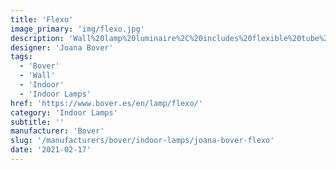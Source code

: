 ```yaml
---
title: 'Flexo'
image_primary: 'img/flexo.jpg'
description: 'Wall%20lamp%20luminaire%2C%20includes%20flexible%20tube%20structure%A0made%20of%20brass%20that%20guarantees%20both%20rigidity%20and%A0higher%20quality%20in%20day-to-day%20use.%20Its%20flexo%20arm%A0adapts%20to%20different%20positions%20and%20permits%20ocusing%A0light%20to%20a%20specific%20places%20without%20being%20blind%20due%A0to%20its%20warm%20light.%20A%20on/off%20switch%20is%20located%20on%A0the%20front%20part%20and%20within%20easy%20reach.%0A%0A%0A%0A%0A%0ANota%20importante%3A%0ALa%20fotograf%EDa%20del%20aplique%20no%20muestra%20la%20placa%20posterior%20que%20cubre%20la%20caja%20de%20conexiones%20%28junction%20box%29.'
designer: 'Joana Bover'
tags:
  - 'Bover'
  - 'Wall'
  - 'Indoor'
  - 'Indoor Lamps'
href: 'https://www.bover.es/en/lamp/flexo/'
category: 'Indoor Lamps'
subtitle: ''
manufacturer: 'Bover'
slug: '/manufacturers/bover/indoor-lamps/joana-bover-flexo'
date: '2021-02-17'
---
```

